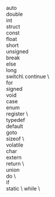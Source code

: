 auto \
double \
int	\
struct \
const	\
float \
short	\
unsigned \
break	\
else \
long \
switch\ 
continue \	
for \
signed \
void \
case \
enum \
register \	
typedef \
default	\
goto \
sizeof \	
volatile \
char \
extern \
return \	
union \
do \	
if \
static \ 
while \
